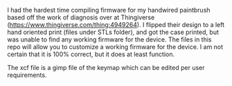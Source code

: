 I had the hardest time compiling firmware for my handwired paintbrush based off the work of diagnosis over at Thingiverse (https://www.thingiverse.com/thing:4949264).
I flipped their design to a left hand oriented print (files under STLs folder), and got the case printed, but was unable to find any working firmware for the device. 
The files in this repo will allow you to customize a working firmware for the device. I am not certain that it is 100% correct, but it does at least function.

The xcf file is a gimp file of the keymap which can be edited per user requirements.
